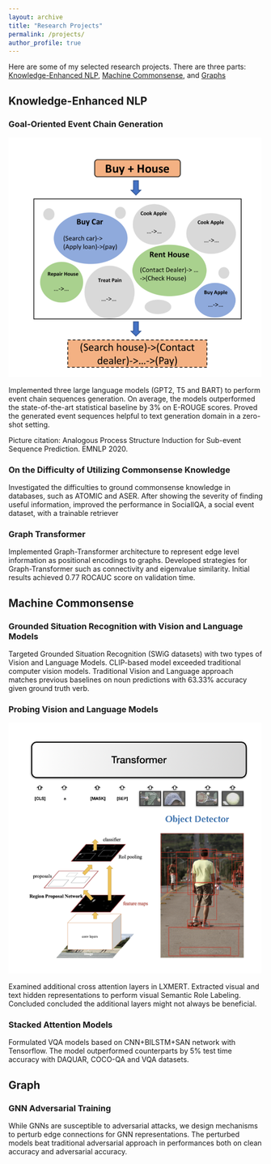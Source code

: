 ```yaml
---
layout: archive
title: "Research Projects"
permalink: /projects/
author_profile: true
---
```


Here are some of my selected research projects. There are three parts: [Knowledge-Enhanced NLP](#knowledge-enhanced-nlp), 
[Machine Commonsense](#machine-commonsense), and [Graphs](#graphs)

## Knowledge-Enhanced NLP

### Goal-Oriented Event Chain Generation
 
<img src="/images/ASPI.png" width="500">

Implemented three large language models (GPT2, T5 and BART) to perform event chain sequences generation. 
On average, the models outperformed the state-of-the-art statistical baseline by 3\% on E-ROUGE scores. 
Proved the generated event sequences helpful to text generation domain in a zero-shot setting.


Picture citation: Analogous Process Structure Induction for Sub-event Sequence Prediction. EMNLP 2020.


### On the Difficulty of Utilizing Commonsense Knowledge

Investigated the difficulties to ground commonsense knowledge in databases, such as ATOMIC and ASER. 
After showing the severity of finding useful information, improved the performance in SocialIQA, 
a social event dataset, with a trainable retriever

### Graph Transformer

Implemented Graph-Transformer architecture to represent edge level information as positional encodings to graphs. 
Developed strategies for Graph-Transformer such as connectivity and eigenvalue similarity. 
Initial results achieved 0.77 ROCAUC score on validation time.

## Machine Commonsense


### Grounded Situation Recognition with Vision and Language Models

Targeted Grounded Situation Recognition (SWiG datasets) with two types of Vision and Language Models. 
CLIP-based model exceeded traditional computer vision models. Traditional Vision and Language approach matches previous 
baselines on noun predictions with 63.33\% accuracy given ground truth verb.


### Probing Vision and Language Models 

<img src="/images/probing_vl_models.png" width="500">

Examined additional cross attention layers in LXMERT. Extracted visual and text hidden representations to
 perform visual Semantic Role Labeling. Concluded concluded the additional layers might not always be beneficial.
 
 ### Stacked Attention Models
 
 Formulated VQA models based on CNN+BILSTM+SAN network with Tensorflow. 
 The model outperformed counterparts by 5\% test time accuracy with DAQUAR, 
 COCO-QA and VQA datasets.
 
 
 ## Graph
 
 ### GNN Adversarial Training
 
 While GNNs are susceptible to adversarial attacks, we design mechanisms to perturb edge connections for GNN representations.
  The perturbed models beat traditional adversarial approach in performances both on clean accuracy and adversarial accuracy.